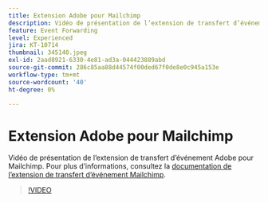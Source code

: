 ```yaml
---
title: Extension Adobe pour Mailchimp
description: Vidéo de présentation de l’extension de transfert d’événement Adobe pour Mailchimp.
feature: Event Forwarding
level: Experienced
jira: KT-10714
thumbnail: 345140.jpeg
exl-id: 2aad8921-6330-4e81-ad3a-044423889abd
source-git-commit: 286c85aa88d44574f00ded67f0de8e0c945a153e
workflow-type: tm+mt
source-wordcount: '40'
ht-degree: 0%

---
```


# Extension Adobe pour Mailchimp

Vidéo de présentation de l’extension de transfert d’événement Adobe pour Mailchimp. Pour plus d’informations, consultez la [documentation de l’extension de transfert d’événement Mailchimp](https://experienceleague.adobe.com/docs/experience-platform/tags/extensions/adobe/mailchimp-edge/overview.html?lang=fr).

>[!VIDEO](https://video.tv.adobe.com/v/3411291/?learn=on&enablevpops&captions=fre_fr)
